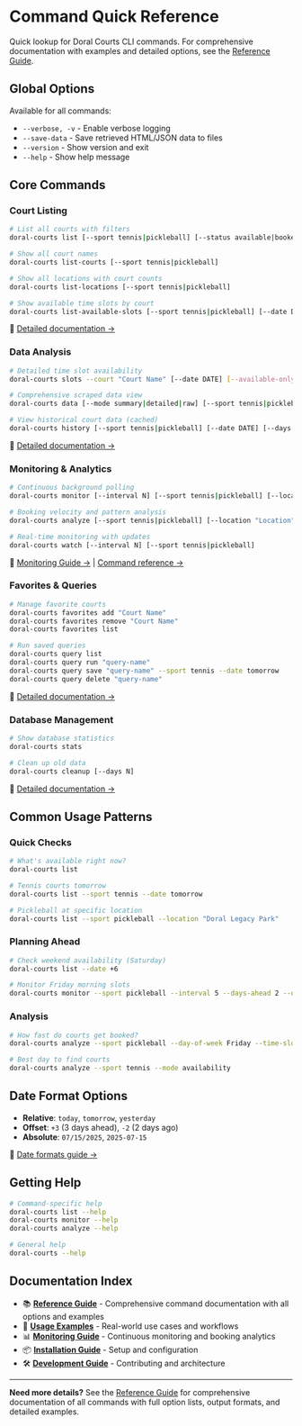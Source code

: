 # Command Quick Reference

Quick lookup for Doral Courts CLI commands. For comprehensive documentation with examples and detailed options, see the [Reference Guide](./reference.md#command-reference).

## Global Options

Available for all commands:

- `--verbose, -v` - Enable verbose logging
- `--save-data` - Save retrieved HTML/JSON data to files
- `--version` - Show version and exit
- `--help` - Show help message

## Core Commands

### Court Listing

```bash
# List all courts with filters
doral-courts list [--sport tennis|pickleball] [--status available|booked] [--date DATE] [--favorites]

# Show all court names
doral-courts list-courts [--sport tennis|pickleball]

# Show all locations with court counts
doral-courts list-locations [--sport tennis|pickleball]

# Show available time slots by court
doral-courts list-available-slots [--sport tennis|pickleball] [--date DATE]
```

📖 [Detailed documentation →](./reference.md#1-list---primary-court-listing)

### Data Analysis

```bash
# Detailed time slot availability
doral-courts slots --court "Court Name" [--date DATE] [--available-only]

# Comprehensive scraped data view
doral-courts data [--mode summary|detailed|raw] [--sport tennis|pickleball] [--date DATE]

# View historical court data (cached)
doral-courts history [--sport tennis|pickleball] [--date DATE] [--days N]
```

📖 [Detailed documentation →](./reference.md#2-slots---detailed-time-slot-view)

### Monitoring & Analytics

```bash
# Continuous background polling
doral-courts monitor [--interval N] [--sport tennis|pickleball] [--location "Location"] [--days-ahead N] [--quiet]

# Booking velocity and pattern analysis
doral-courts analyze [--sport tennis|pickleball] [--location "Location"] [--court "Court"] [--time-slot "8:00 am"] [--day-of-week Friday] [--days N] [--mode velocity|availability|summary]

# Real-time monitoring with updates
doral-courts watch [--interval N] [--sport tennis|pickleball]
```

📖 [Monitoring Guide →](./monitoring-guide.md) | [Command reference →](./reference.md#13-monitor---continuous-background-polling)

### Favorites & Queries

```bash
# Manage favorite courts
doral-courts favorites add "Court Name"
doral-courts favorites remove "Court Name"
doral-courts favorites list

# Run saved queries
doral-courts query list
doral-courts query run "query-name"
doral-courts query save "query-name" --sport tennis --date tomorrow
doral-courts query delete "query-name"
```

📖 [Detailed documentation →](./reference.md#11-favorites---favorite-courts-management)

### Database Management

```bash
# Show database statistics
doral-courts stats

# Clean up old data
doral-courts cleanup [--days N]
```

📖 [Detailed documentation →](./reference.md#9-stats---database-statistics)

## Common Usage Patterns

### Quick Checks

```bash
# What's available right now?
doral-courts list

# Tennis courts tomorrow
doral-courts list --sport tennis --date tomorrow

# Pickleball at specific location
doral-courts list --sport pickleball --location "Doral Legacy Park"
```

### Planning Ahead

```bash
# Check weekend availability (Saturday)
doral-courts list --date +6

# Monitor Friday morning slots
doral-courts monitor --sport pickleball --interval 5 --days-ahead 2 --quiet
```

### Analysis

```bash
# How fast do courts get booked?
doral-courts analyze --sport pickleball --day-of-week Friday --time-slot "8:00 am" --mode velocity

# Best day to find courts
doral-courts analyze --sport tennis --mode availability
```

## Date Format Options

- **Relative**: `today`, `tomorrow`, `yesterday`
- **Offset**: `+3` (3 days ahead), `-2` (2 days ago)
- **Absolute**: `07/15/2025`, `2025-07-15`

📖 [Date formats guide →](./date-formats.md)

## Getting Help

```bash
# Command-specific help
doral-courts list --help
doral-courts monitor --help
doral-courts analyze --help

# General help
doral-courts --help
```

## Documentation Index

- 📚 **[Reference Guide](./reference.md)** - Comprehensive command documentation with all options and examples
- 🎯 **[Usage Examples](./examples.md)** - Real-world use cases and workflows
- 📊 **[Monitoring Guide](./monitoring-guide.md)** - Continuous monitoring and booking analytics
- 📦 **[Installation Guide](./installation.md)** - Setup and configuration
- 🛠️ **[Development Guide](./development.md)** - Contributing and architecture

---

**Need more details?** See the [Reference Guide](./reference.md) for comprehensive documentation of all commands with full option lists, output formats, and detailed examples.
